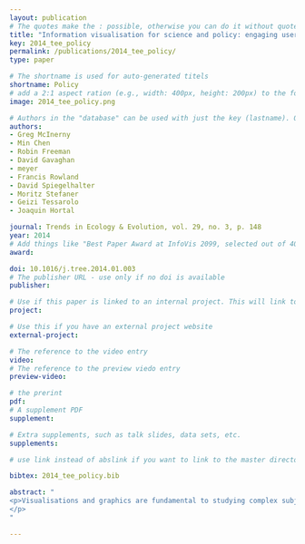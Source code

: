 ```yaml
---
layout: publication
# The quotes make the : possible, otherwise you can do it without quotes
title: "Information visualisation for science and policy: engaging users and avoiding bias"
key: 2014_tee_policy
permalink: /publications/2014_tee_policy/
type: paper

# The shortname is used for auto-generated titels
shortname: Policy
# add a 2:1 aspect ration (e.g., width: 400px, height: 200px) to the folder /assets/images/papers/
image: 2014_tee_policy.png

# Authors in the "database" can be used with just the key (lastname). Others can be written properly.
authors:
- Greg McInerny
- Min Chen
- Robin Freeman
- David Gavaghan
- meyer
- Francis Rowland
- David Spiegelhalter
- Moritz Stefaner
- Geizi Tessarolo
- Joaquin Hortal

journal: Trends in Ecology & Evolution, vol. 29, no. 3, p. 148
year: 2014
# Add things like "Best Paper Award at InfoVis 2099, selected out of 4000 submissions" 
award:

doi: 10.1016/j.tree.2014.01.003
# The publisher URL - use only if no doi is available
publisher:

# Use if this paper is linked to an internal project. This will link to the project site
project:

# Use this if you have an external project website 
external-project: 

# The reference to the video entry
video: 
# The reference to the preview viedo entry 
preview-video: 

# the prerint
pdf: 
# A supplement PDF
supplement: 

# Extra supplements, such as talk slides, data sets, etc. 
supplements:

# use link instead of abslink if you want to link to the master directory

bibtex: 2014_tee_policy.bib

abstract: "
<p>Visualisations and graphics are fundamental to studying complex subject matter. However, beyond acknowledging this value, scientists and science-policy programmes rarely consider how visualisations can enable discovery, create engaging and robust reporting, or support online resources. Producing accessible and unbiased visualisations from complicated, uncertain data requires expertise and knowledge from science, policy, computing, and design. However, visualisation is rarely found in our scientific training, organisations, or collaborations. As new policy programmes develop [e.g., the Intergovernmental Platform on Biodiversity and Ecosystem Services (IPBES)], we need information visualisation to permeate increasingly both the work of scientists and science policy. The alternative is increased potential for missed discoveries, miscommunications, and, at worst, creating a bias towards the research that is easiest to display.
</p>
"

---
```

